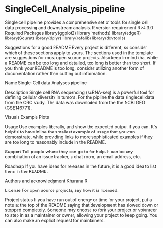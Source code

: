 # SingleCell_Analysis_pipeline

Single cell pipeline provides a comprehensive set of tools for single cell data processing and downstream analysis.
R version requirement
R>4.3.0
Required Packages
library(ggplot2)
library(methods)
library(edgeR)
library(Seurat)
library(dplyr)
library(rafalib)
library(devtools)

Suggestions for a good README
Every project is different, so consider which of these sections apply to yours. The sections used in the template are suggestions for most open source projects. Also keep in mind that while a README can be too long and detailed, too long is better than too short. If you think your README is too long, consider utilizing another form of documentation rather than cutting out information.

Name
Single-Cell data Analyses pipeline

Description
Single cell RNA sequencing (scRNA-seq) is a powerful tool for defining cellular diversity in tumors. For the pipline the data singlecell data from the CRC study. The data was downloded from the the NCBI GEO (GSE146771).

Visuals
Example Plots

Usage
Use examples liberally, and show the expected output if you can. It's helpful to have inline the smallest example of usage that you can demonstrate, while providing links to more sophisticated examples if they are too long to reasonably include in the README.

Support
Tell people where they can go to for help. It can be any combination of an issue tracker, a chat room, an email address, etc.

Roadmap
If you have ideas for releases in the future, it is a good idea to list them in the README.

Authors and acknowledgment
Khurana R

License
For open source projects, say how it is licensed.

Project status
If you have run out of energy or time for your project, put a note at the top of the README saying that development has slowed down or stopped completely. Someone may choose to fork your project or volunteer to step in as a maintainer or owner, allowing your project to keep going. You can also make an explicit request for maintainers.
